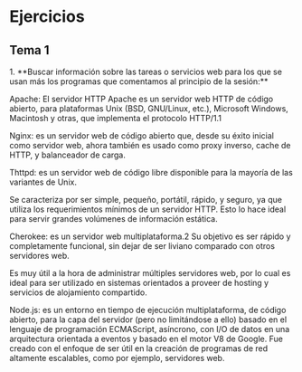 <H1>Ejercicios</H1>

<H2>Tema 1</H2>
1. **Buscar información sobre las tareas o servicios web para los que se usan más los programas que comentamos al
principio de la sesión:**

Apache: El servidor HTTP Apache es un servidor web HTTP de código abierto, para plataformas Unix (BSD, GNU/Linux, etc.), Microsoft Windows, Macintosh y otras, que implementa el protocolo HTTP/1.1

Nginx: es un servidor web de código abierto que, desde su éxito inicial como servidor web, ahora también es usado como proxy inverso, cache de HTTP, y balanceador de carga.

Thttpd: es un servidor web de código libre disponible para la mayoría de las variantes de Unix.

Se caracteriza por ser simple, pequeño, portátil, rápido, y seguro, ya que utiliza los requerimientos mínimos de un servidor HTTP. Esto lo hace ideal para servir grandes volúmenes de información estática.

Cherokee: es un servidor web multiplataforma.2​ Su objetivo es ser rápido y completamente funcional, sin dejar de ser liviano comparado con otros servidores web.

Es muy útil a la hora de administrar múltiples servidores web, por lo cual es ideal para ser utilizado en sistemas orientados a proveer de hosting y servicios de alojamiento compartido.

Node.js: es un entorno en tiempo de ejecución multiplataforma, de código abierto, para la capa del servidor (pero no limitándose a ello) basado en el lenguaje de programación ECMAScript, asíncrono, con I/O de datos en una arquitectura orientada a eventos y basado en el motor V8 de Google. Fue creado con el enfoque de ser útil en la creación de programas de red altamente escalables, como por ejemplo, servidores web.

